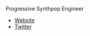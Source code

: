 Progressive Synthpop Engineer

- [Website](https://liquid1224.net)
- [Twitter](https://twitter.com/liquid1224)
